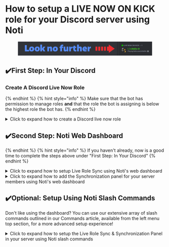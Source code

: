 # How to setup a LIVE NOW ON KICK role for your Discord server using Noti

<figure><img src="../../.gitbook/assets/livenowrole.png" alt=""><figcaption></figcaption></figure>

## ✔️First Step: In Your Discord

### Create A Discord Live Now Role

{% endhint %}
{% hint style="info" %} 
Make sure that the bot has permission to manage roles **and** that the role the bot is assigning is below the highest role the bot has.
{% endhint %}

<details>
  <summary>Click to expand how to create a Discord live now role</summary>
 
  1. You will need to create the Discord role in your server that you wish your community members to be automatically granted anytime they go live on Kick. (e.g.: LIVE NOW ON KICK). *As this autorole is simply a vanity role, we recommend leaving all permissions off by default.)*
  2. (optional) Drag to move the new live now role to the preferred order of your role server's listing; for example, if you want the new role to be at the top of your server's member list, you would drag the live now role to the top of your list of roles. (Reminder: The autorole created by Noti when you previously joined it to your server must always be above even this role in order for the bot to function function as intended!)
  3. (optional) Recommended live now role settings should be **enabled** for `Display role members separately from online members. This will display those currently live on Kick apart from other members or at the location you chose above in per your previous steps above.

</details>

## ✔️Second Step: Noti Web Dashboard

{% endhint %}
{% hint style="info" %} 
If you haven't already, now is a good time to complete the steps above under "First Step: In Your Discord"
{% endhint %}

<details>
  <summary>Click to expand how to setup Live Role Sync using Noti's web dashboard</summary>

  • Once you have the live now role created in your Discord server, you can head over and login to the Noti web dashboard.  Select `Manage` the server you wish to get started in and then press `Configure` to select Kick as your social category. \
  • On the Streamers panel, you should see Configure next to any streamers you may have previously added. Press `Configure` to open the streamer's configuration panel; under the General tab, you should see Live Role Sync. Select the LIVE NOW role you previously setup in the first step section. Set the User ID field to the streamer's Discord server member 18-digit ID and press `Add`. Lastly, make sure you press `Save` once you are happy with your choices.

Sample web dashboard configuration:   
![](../../.gitbook/assets/dashboard_kick_live_role_sync_config.png)

</details>
<!--
{% endhint %}
{% hint style="warning" %} 
This guide assumes you already have the basic knowledge of the Discord platform and therefore, does not include instructions on how to create a Discord channel where your members can access and use the synchronization panel posted by the Noti tutorial below.
{% endhint %}
-->
<details>
  <summary>Click to expand how to add the Synchronization panel for your server members using Noti's web dashboard</summary>
  
• From the web dashboard, select a server and press `Manage`. Select Kick category by pressing `Configure`. Select Panel from the top right menu. \
• Link and Sync Account: Select a discord channel to post the panel to and press `Send` \
• Congrats! If you have followed along thus far, you have just successfully posted the Noti synchronization panel to your Discord server channel. \
• Your members can now use the panel to link and sync their Kick.com account to your Discord server.

*Premium Option: You can opt to skip Noti voting link for your server by grabbing this addition from your Noti premium dashboard.*
</details>

<!--## ✔️Third Step: QoL Features For Your Server Members

### Add the Synchronization panel for your server members

{% endhint %}
{% hint style="warning" %} 
This guide assumes you already have the basic knowledge of the Discord platform and therefore, does not include instructions on how to create a Discord channel where your members can access and use the synchronization panel posted by the Noti tutorial below.
{% endhint %}

<details>
  <summary>Click to expand how to add the Synchronization panel</summary>
  
• From the web dashboard, select a server and press `Manage`. Select Kick category by pressing `Configure`. Select Panel from the top right menu. \
• Link and Sync Account: Select a discord channel to post the panel to and press `Send` \
• Congrats! If you have followed along thus far, you have just successfully posted the Noti synchronization panel to your Discord server channel. \
• Your members can now use the panel to link and sync their Kick.com account to your Discord server.

*Premium Option: You can opt to skip Noti voting link for your server by grabbing this addition from your Noti premium dashboard.*
</details>
-->
## ✔️Optional: Setup Using Noti Slash Commands

Don't like using the dashboard? You can use our extensive array of slash commands outlined in our Commands article, available from the left menu top section, for a more advanced setup experience!

<details>
  <summary>Click to expand how to setup the Live Role Sync & Synchronization Panel in your server using Noti slash commands</summary>

Sample `/setup service` usage:   
![](../../.gitbook/assets/slash_commands_livenow_setup_service.png)
Sample `/panel synchronize` usage:   
![](../../.gitbook/assets/slash_commands_livenow_panel_synchronize.png)

</details>
